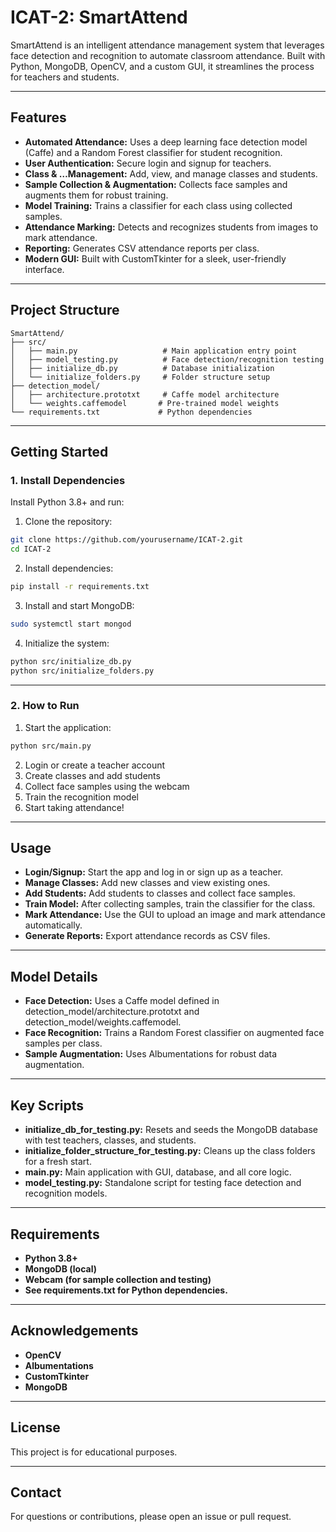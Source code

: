 
# ICAT-2: SmartAttend

SmartAttend is an intelligent attendance management system that leverages face detection and recognition to automate classroom attendance. Built with Python, MongoDB, OpenCV, and a custom GUI, it streamlines the process for teachers and students.

---

## Features

- **Automated Attendance:** Uses a deep learning face detection model (Caffe) and a Random Forest classifier for student recognition.
- **User Authentication:** Secure login and signup for teachers.
- **Class & …Management:** Add, view, and manage classes and students.
- **Sample Collection & Augmentation:** Collects face samples and augments them for robust training.
- **Model Training:** Trains a classifier for each class using collected samples.
- **Attendance Marking:** Detects and recognizes students from images to mark attendance.
- **Reporting:** Generates CSV attendance reports per class.
- **Modern GUI:** Built with CustomTkinter for a sleek, user-friendly interface.

---

## Project Structure

```
SmartAttend/
├── src/
│   ├── main.py                   # Main application entry point
│   ├── model_testing.py          # Face detection/recognition testing
│   ├── initialize_db.py          # Database initialization
│   └── initialize_folders.py     # Folder structure setup
├── detection_model/
│   ├── architecture.prototxt     # Caffe model architecture
│   └── weights.caffemodel       # Pre-trained model weights
└── requirements.txt             # Python dependencies
```

---

## Getting Started

### 1. Install Dependencies

Install Python 3.8+ and run:

1. Clone the repository:
```bash
git clone https://github.com/yourusername/ICAT-2.git
cd ICAT-2
```

2. Install dependencies:
```bash
pip install -r requirements.txt
```

3. Install and start MongoDB:
```bash
sudo systemctl start mongod
```

4. Initialize the system:
```bash
python src/initialize_db.py
python src/initialize_folders.py
```

---

### 2. How to Run

1. Start the application:
```bash
python src/main.py
```
2. Login or create a teacher account
3. Create classes and add students
4. Collect face samples using the webcam
5. Train the recognition model
6. Start taking attendance!
---

## Usage
- **Login/Signup:** Start the app and log in or sign up as a teacher.
- **Manage Classes:** Add new classes and view existing ones.
- **Add Students:** Add students to classes and collect face samples.
- **Train Model:** After collecting samples, train the classifier for the class.
- **Mark Attendance:** Use the GUI to upload an image and mark attendance automatically.
- **Generate Reports:** Export attendance records as CSV files.

---

## Model Details
- **Face Detection:** Uses a Caffe model defined in detection_model/architecture.prototxt and detection_model/weights.caffemodel.
- **Face Recognition:** Trains a Random Forest classifier on augmented face samples per class.
- **Sample Augmentation:** Uses Albumentations for robust data augmentation.

---

## Key Scripts
- **initialize_db_for_testing.py:** Resets and seeds the MongoDB database with test teachers, classes, and students.
- **initialize_folder_structure_for_testing.py:** Cleans up the class folders for a fresh start.
- **main.py:** Main application with GUI, database, and all core logic.
- **model_testing.py:** Standalone script for testing face detection and recognition models.

---

## Requirements
- **Python 3.8+**
- **MongoDB (local)**
- **Webcam (for sample collection and testing)**
- **See requirements.txt for Python dependencies.**

---

## Acknowledgements
- **OpenCV**
- **Albumentations**
- **CustomTkinter**
- **MongoDB**

---

## License
This project is for educational purposes.

---

## Contact
For questions or contributions, please open an issue or pull request.
